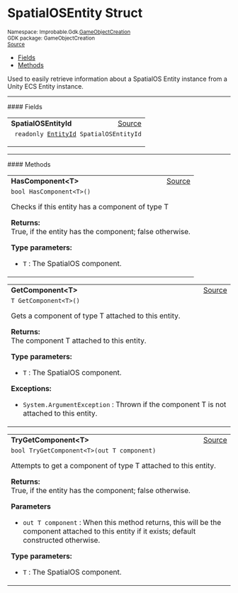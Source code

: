 
# SpatialOSEntity Struct
<sup>
Namespace: Improbable.Gdk.<a href="{{urlRoot}}/api/game-object-creation-index">GameObjectCreation</a><br/>
GDK package: GameObjectCreation<br/>
<a href="https://www.github.com/spatialos/gdk-for-unity/blob/180a1fc2/workers/unity/Packages/io.improbable.gdk.gameobjectcreation/SpatialOSEntity.cs/#L10">Source</a>
<style>
a code {
                    padding: 0em 0.25em!important;
}
code {
                    background-color: #ffffff!important;
}
</style>
</sup>
<nav id="pageToc" class="page-toc"><ul><li><a href="#fields">Fields</a>
<li><a href="#methods">Methods</a>
</ul></nav>

</p>



<p>Used to easily retrieve information about a SpatialOS Entity instance from a Unity ECS Entity instance. </p>








</p>
<hr style="width:100%; border-top-color:#d8d8d8" />
#### Fields


</p>




<table width="100%">
    <tr>
        <td style="border-right:none"><a id="spatialosentityid"></a><b>SpatialOSEntityId</b></td>
        <td style="border-left:none; text-align:right"><a href="https://www.github.com/spatialos/gdk-for-unity/blob/180a1fc2/workers/unity/Packages/io.improbable.gdk.gameobjectcreation/SpatialOSEntity.cs/#L12">Source</a></td>
    </tr>
    <tr>
        <td colspan="2">
<code> readonly <a href="{{urlRoot}}/api/core/entity-id">EntityId</a> SpatialOSEntityId</code></p>


</td>
    </tr>
</table>








</p>
<hr style="width:100%; border-top-color:#d8d8d8" />
#### Methods


</p>




<table width="100%">
    <tr>
        <td style="border-right:none"><a id="hascomponent-t"></a><b>HasComponent&lt;T&gt;</b></td>
        <td style="border-left:none; text-align:right"><a href="https://www.github.com/spatialos/gdk-for-unity/blob/180a1fc2/workers/unity/Packages/io.improbable.gdk.gameobjectcreation/SpatialOSEntity.cs/#L28">Source</a></td>
    </tr>
    <tr>
        <td colspan="2">
<code>bool HasComponent&lt;T&gt;()</code></p>
Checks if this entity has a component of type T 
</p><b>Returns:</b></br>True, if the entity has the component; false otherwise.



</p>

<b>Type parameters:</b>

<ul>
<li><code>T</code> : The SpatialOS component.</li>
</ul>



</td>
    </tr>
</table>


<table width="100%">
    <tr>
        <td style="border-right:none"><a id="getcomponent-t"></a><b>GetComponent&lt;T&gt;</b></td>
        <td style="border-left:none; text-align:right"><a href="https://www.github.com/spatialos/gdk-for-unity/blob/180a1fc2/workers/unity/Packages/io.improbable.gdk.gameobjectcreation/SpatialOSEntity.cs/#L39">Source</a></td>
    </tr>
    <tr>
        <td colspan="2">
<code>T GetComponent&lt;T&gt;()</code></p>
Gets a component of type T attached to this entity. 
</p><b>Returns:</b></br>The component T attached to this entity.



</p>

<b>Type parameters:</b>

<ul>
<li><code>T</code> : The SpatialOS component.</li>
</ul>



</p>

<b>Exceptions:</b>

<ul>
<li><code>System.ArgumentException</code> : Thrown if the component T is not attached to this entity.</li>
</ul>


</td>
    </tr>
</table>


<table width="100%">
    <tr>
        <td style="border-right:none"><a id="trygetcomponent-t-out-t"></a><b>TryGetComponent&lt;T&gt;</b></td>
        <td style="border-left:none; text-align:right"><a href="https://www.github.com/spatialos/gdk-for-unity/blob/180a1fc2/workers/unity/Packages/io.improbable.gdk.gameobjectcreation/SpatialOSEntity.cs/#L53">Source</a></td>
    </tr>
    <tr>
        <td colspan="2">
<code>bool TryGetComponent&lt;T&gt;(out T component)</code></p>
Attempts to get a component of type T attached to this entity. 
</p><b>Returns:</b></br>True, if the entity has the component; false otherwise.

</p>

<b>Parameters</b>

<ul>
<li><code>out T component</code> : When this method returns, this will be the component attached to this entity if it exists; default constructed otherwise. </li>
</ul>




</p>

<b>Type parameters:</b>

<ul>
<li><code>T</code> : The SpatialOS component.</li>
</ul>



</td>
    </tr>
</table>





